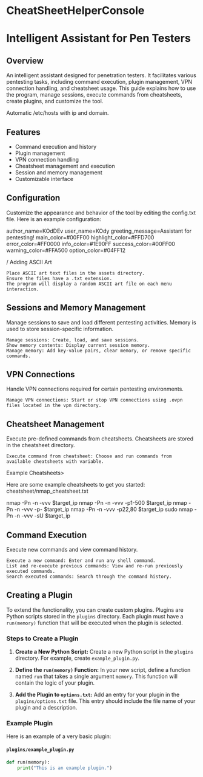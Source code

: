 # CheatSheetHelperConsole

# Intelligent Assistant for Pen Testers

## Overview
An intelligent assistant designed for penetration testers. It facilitates various pentesting tasks, including command execution, plugin management, VPN connection handling, and cheatsheet usage. This guide explains how to use the program, manage sessions, execute commands from cheatsheets, create plugins, and customize the tool.

Automatic /etc/hosts with ip and domain.

## Features

- Command execution and history
- Plugin management
- VPN connection handling
- Cheatsheet management and execution
- Session and memory management
- Customizable interface

## Configuration

Customize the appearance and behavior of the tool by editing the config.txt file. Here is an example configuration:

author_name=KOdDEv
user_name=KOdy
greeting_message=Assistant for pentesting!
main_color=#00FF00
highlight_color=#FFD700
error_color=#FF0000
info_color=#1E90FF
success_color=#00FF00
warning_color=#FFA500
option_color=#04FF12

/ Adding ASCII Art

    Place ASCII art text files in the assets directory.
    Ensure the files have a .txt extension.
    The program will display a random ASCII art file on each menu interaction.


## Sessions and Memory Management

Manage sessions to save and load different pentesting activities. Memory is used to store session-specific information.

    Manage sessions: Create, load, and save sessions.
    Show memory contents: Display current session memory.
    Manage memory: Add key-value pairs, clear memory, or remove specific commands.

## VPN Connections

Handle VPN connections required for certain pentesting environments.

    Manage VPN connections: Start or stop VPN connections using .ovpn files located in the vpn directory.

## Cheatsheet Management

Execute pre-defined commands from cheatsheets. Cheatsheets are stored in the cheatsheet directory.

    Execute command from cheatsheet: Choose and run commands from available cheatsheets with variable.

Example Cheatsheets>

Here are some example cheatsheets to get you started:
cheatsheet/nmap_cheatsheet.txt

nmap -Pn -n -vvv $target_ip
nmap -Pn -n -vvv -p1-500 $target_ip
nmap -Pn -n -vvv -p- $target_ip
nmap -Pn -n -vvv -p22,80 $target_ip
sudo nmap -Pn -n -vvv -sU $target_ip

## Command Execution

Execute new commands and view command history.

    Execute a new command: Enter and run any shell command.
    List and re-execute previous commands: View and re-run previously executed commands.
    Search executed commands: Search through the command history.


## Creating a Plugin

To extend the functionality, you can create custom plugins. Plugins are Python scripts stored in the `plugins` directory. Each plugin must have a `run(memory)` function that will be executed when the plugin is selected.

### Steps to Create a Plugin

1. **Create a New Python Script:**
   Create a new Python script in the `plugins` directory. For example, create `example_plugin.py`.

2. **Define the `run(memory)` Function:**
   In your new script, define a function named `run` that takes a single argument `memory`. This function will contain the logic of your plugin.

3. **Add the Plugin to `options.txt`:**
   Add an entry for your plugin in the `plugins/options.txt` file. This entry should include the file name of your plugin and a description.

### Example Plugin

Here is an example of a very basic plugin:

#### `plugins/example_plugin.py`

```python
def run(memory):
    print("This is an example plugin.")
